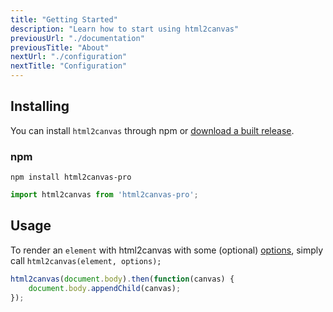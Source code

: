 ```yaml
---
title: "Getting Started"
description: "Learn how to start using html2canvas"
previousUrl: "./documentation"
previousTitle: "About"
nextUrl: "./configuration"
nextTitle: "Configuration"
---
```


## Installing

You can install `html2canvas` through npm or [download a built release](https://github.com/niklasvh/html2canvas/releases).

### npm

    npm install html2canvas-pro

```javascript
import html2canvas from 'html2canvas-pro';
```
    
## Usage

To render an `element` with html2canvas with some (optional) [options](/configuration/), simply call `html2canvas(element, options);`

```javascript
html2canvas(document.body).then(function(canvas) {
    document.body.appendChild(canvas);
});
```

